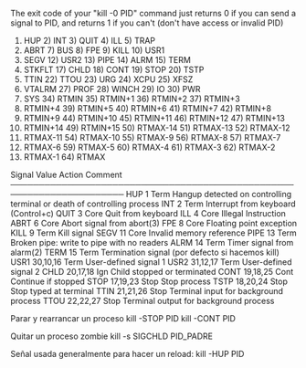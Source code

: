 The exit code of your "kill -0 PID" command just returns 0 if you can send a signal to PID, and returns 1 if you can't (don't have access or invalid PID)


 1) HUP       2) INT       3) QUIT      4) ILL       5) TRAP
 6) ABRT      7) BUS       8) FPE       9) KILL     10) USR1
11) SEGV     12) USR2     13) PIPE     14) ALRM     15) TERM
16) STKFLT   17) CHLD     18) CONT     19) STOP     20) TSTP
21) TTIN     22) TTOU     23) URG      24) XCPU     25) XFSZ
26) VTALRM   27) PROF     28) WINCH    29) IO       30) PWR
31) SYS      34) RTMIN    35) RTMIN+1  36) RTMIN+2  37) RTMIN+3
38) RTMIN+4  39) RTMIN+5  40) RTMIN+6  41) RTMIN+7  42) RTMIN+8
43) RTMIN+9  44) RTMIN+10 45) RTMIN+11 46) RTMIN+12 47) RTMIN+13
48) RTMIN+14 49) RTMIN+15 50) RTMAX-14 51) RTMAX-13 52) RTMAX-12
53) RTMAX-11 54) RTMAX-10 55) RTMAX-9  56) RTMAX-8  57) RTMAX-7
58) RTMAX-6  59) RTMAX-5  60) RTMAX-4  61) RTMAX-3  62) RTMAX-2
63) RTMAX-1  64) RTMAX


Signal     Value     Action   Comment
──────────────────────────────────────────────────────────────────────
HUP        1       Term    Hangup detected on controlling terminal
                              or death of controlling process
INT        2       Term    Interrupt from keyboard  (Control+c)
QUIT       3       Core    Quit from keyboard
ILL        4       Core    Illegal Instruction
ABRT       6       Core    Abort signal from abort(3)
FPE        8       Core    Floating point exception
KILL       9       Term    Kill signal
SEGV      11       Core    Invalid memory reference
PIPE      13       Term    Broken pipe: write to pipe with no
                              readers
ALRM      14       Term    Timer signal from alarm(2)
TERM      15       Term    Termination signal (por defecto si hacemos kill)
USR1   30,10,16    Term    User-defined signal 1
USR2   31,12,17    Term    User-defined signal 2
CHLD   20,17,18    Ign     Child stopped or terminated
CONT   19,18,25    Cont    Continue if stopped
STOP   17,19,23    Stop    Stop process
TSTP   18,20,24    Stop    Stop typed at terminal
TTIN   21,21,26    Stop    Terminal input for background process
TTOU   22,22,27    Stop    Terminal output for background process


Parar y rearrancar un proceso
kill -STOP PID
kill -CONT PID


Quitar un proceso zombie
kill -s SIGCHLD PID_PADRE


Señal usada generalmente para hacer un reload:
kill -HUP PID

